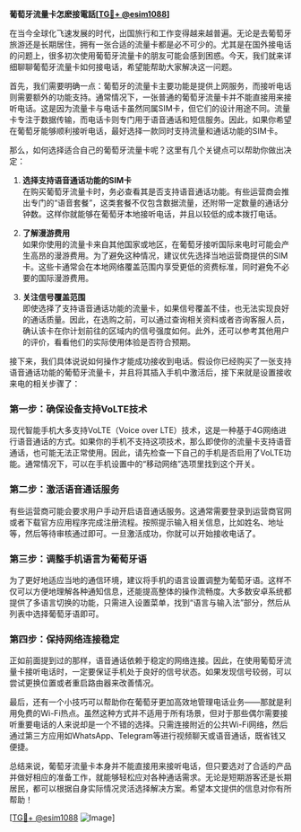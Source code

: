 **葡萄牙流量卡怎麽接電話[[TG💪+ @esim1088](https://t.me/s/esim1088)]**

在当今全球化飞速发展的时代，出国旅行和工作变得越来越普遍。无论是去葡萄牙旅游还是长期居住，拥有一张合适的流量卡都是必不可少的。尤其是在国外接电话的问题上，很多初次使用葡萄牙流量卡的朋友可能会感到困惑。今天，我们就来详细聊聊葡萄牙流量卡如何接电话，希望能帮助大家解决这一问题。

首先，我们需要明确一点：葡萄牙的流量卡主要功能是提供上网服务，而接听电话则需要额外的功能支持。通常情况下，一张普通的葡萄牙流量卡并不能直接用来接听电话。这是因为流量卡与电话卡虽然同属SIM卡，但它们的设计用途不同。流量卡专注于数据传输，而电话卡则专门用于语音通话和短信服务。因此，如果你希望在葡萄牙能够顺利接听电话，最好选择一款同时支持流量和通话功能的SIM卡。

那么，如何选择适合自己的葡萄牙流量卡呢？这里有几个关键点可以帮助你做出决定：

1. **选择支持语音通话功能的SIM卡**  
   在购买葡萄牙流量卡时，务必查看其是否支持语音通话功能。有些运营商会推出专门的“语音套餐”，这类套餐不仅包含数据流量，还附带一定数量的通话分钟数。这样你就能够在葡萄牙本地接听电话，并且以较低的成本拨打电话。

2. **了解漫游费用**  
   如果你使用的流量卡来自其他国家或地区，在葡萄牙接听国际来电时可能会产生高昂的漫游费用。为了避免这种情况，建议优先选择当地运营商提供的SIM卡。这些卡通常会在本地网络覆盖范围内享受更低的资费标准，同时避免不必要的国际漫游费用。

3. **关注信号覆盖范围**  
   即使选择了支持语音通话功能的流量卡，如果信号覆盖不佳，也无法实现良好的通话质量。因此，在选购之前，可以通过查询相关资料或者咨询客服人员，确认该卡在你计划前往的区域内的信号强度如何。此外，还可以参考其他用户的评价，看看他们的实际使用体验是否符合预期。

接下来，我们具体说说如何操作才能成功接收到电话。假设你已经购买了一张支持语音通话功能的葡萄牙流量卡，并且将其插入手机中激活后，接下来就是设置接收来电的相关步骤了：

### 第一步：确保设备支持VoLTE技术
现代智能手机大多支持VoLTE（Voice over LTE）技术，这是一种基于4G网络进行语音通话的方式。如果你的手机不支持这项技术，那么即使你的流量卡支持语音通话，也可能无法正常使用。因此，请先检查一下自己的手机是否启用了VoLTE功能。通常情况下，可以在手机设置中的“移动网络”选项里找到这个开关。

### 第二步：激活语音通话服务
有些运营商可能会要求用户手动开启语音通话服务。这通常需要登录到运营商官网或者下载官方应用程序完成注册流程。按照提示输入相关信息，比如姓名、地址等，然后等待审核通过即可。一旦激活成功，你就可以开始接收电话了。

### 第三步：调整手机语言为葡萄牙语
为了更好地适应当地的通信环境，建议将手机的语言设置调整为葡萄牙语。这样不仅可以方便地理解各种通知信息，还能提高整体的操作流畅度。大多数安卓系统都提供了多语言切换的功能，只需进入设置菜单，找到“语言与输入法”部分，然后从列表中选择葡萄牙语即可。

### 第四步：保持网络连接稳定
正如前面提到过的那样，语音通话依赖于稳定的网络连接。因此，在使用葡萄牙流量卡接听电话时，一定要保证手机处于良好的信号状态。如果发现信号较弱，可以尝试更换位置或者重启路由器来改善情况。

最后，还有一个小技巧可以帮助你在葡萄牙更加高效地管理电话业务——那就是利用免费的Wi-Fi热点。虽然这种方式并不适用于所有场景，但对于那些偶尔需要接听重要电话的人来说却是一个不错的选择。只需连接附近的公共Wi-Fi网络，然后通过第三方应用如WhatsApp、Telegram等进行视频聊天或语音通话，既省钱又便捷。

总结来说，葡萄牙流量卡本身并不能直接用来接听电话，但只要选对了合适的产品并做好相应的准备工作，就能够轻松应对各种通话需求。无论是短期游客还是长期居民，都可以根据自身实际情况灵活选择解决方案。希望本文提供的信息对你有所帮助！

[[TG💪+ @esim1088](https://t.me/s/esim1088) ![Image](https://i.postimg.cc/4NQfJmqS/Snipaste-2025-05-13-00-14-12.png)]